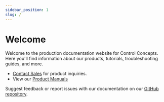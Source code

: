 ```yaml
---
sidebar_position: 1
slug: /
---
```


# Welcome

Welcome to the production documentation website for Control Concepts. Here you'll find information about our products, tutorials, troubleshooting guides, and more.

- [Contact Sales](https://ccipower.com/how-contact-us) for product inquiries.
- View our [Product Manuals](https://ccipower.com/customer-support/manuals-and-cad-blocks)

Suggest feedback or report issues with our documentation on our [GitHub repository](https://github.com/ccipower/docs).